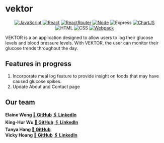 # vektor

<div align='center'>

[![JavaScript](https://img.shields.io/badge/javascript-yellow?style=for-the-badge&logo=javascript&logoColor=white)](https://www.javascript.com/)
[![React](https://img.shields.io/badge/React-20232A?style=for-the-badge&logo=react&logoColor=61DAFB)](https://react.dev/)
[![ReactRouter](https://img.shields.io/badge/React_Router-CA4245?style=for-the-badge&logo=react-router&logoColor=white)](https://reactrouter.com/en/main)
[![Node](https://img.shields.io/badge/-node-339933?style=for-the-badge&logo=node.js&logoColor=white)](https://nodejs.org/en)
![Express](https://img.shields.io/badge/-Express-000000?style=for-the-badge&logo=express&logoColor=white)
[![ChartJS](https://img.shields.io/badge/Chart%20js-FF6384?style=for-the-badge&logo=chartdotjs&logoColor=white)](https://www.chartjs.org/)
![HTML](https://img.shields.io/badge/HTML5-E34F26?style=for-the-badge&logo=html5&logoColor=white)
![CSS](https://img.shields.io/badge/CSS3-1572B6?style=for-the-badge&logo=css3&logoColor=white)
[![Webpack](https://img.shields.io/badge/Webpack-8DD6F9?style=for-the-badge&logo=Webpack&logoColor=white)](https://webpack.js.org/)

</div>

VEKTOR is a an application designed to allow users to log their glucose levels and blood pressure levels. With VEKTOR, the user can monitor their glucose trends throughout the day. 

## Features in progress
1. Incorporate meal log feature to provide insight on foods that may have caused glucose spikes.
2. Update About and Contact page

## Our team
  <table>
    <tr>
        <b>Elaine Wong<b> 
        <a href='https://github.com/user-byte123'>🐙 GitHub</a>
        <a href='http://www.linkedin.com/in/elainewongrph'>🖇️ LinkedIn</a>
      </td>
        <br />
        <b>King-Hur Wu<b>
        <a href='https://github.com/amrcnking'>🐙 GitHub</a>
        <a href='https://www.linkedin.com/in/king-hur-wu/'>🖇️ LinkedIn</a>
      </td>
      <br/>
        <b>Tanya Hang<b>
        <a href='https://github.com/tanyahang'>🐙 GitHub</a>
        </td>
      <br/>
        <b>Vicky Hoang<b>
        <a href='https://github.com/vkhoang'>🐙 GitHub</a>
        <a href='https://www.linkedin.com/in/vkhoang/'>🖇️ LinkedIn</a>
      </td>
    </tr>
  </table>